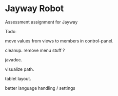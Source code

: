 Jayway Robot
============

Assessment assignment for Jayway

Todo:


move values from views to members in control-panel.

cleanup. remove menu stuff ?

javadoc.

visualize path.

tablet layout.

better language handling / settings